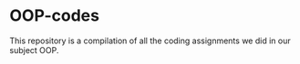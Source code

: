 # OOP-codes

This repository is a compilation of all the coding assignments we did in our subject OOP.
